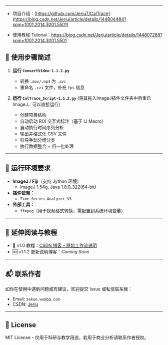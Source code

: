 
---
- 项目介绍：[https://github.com/Jeriu7/CalTrace](https://blog.csdn.net/Jeriu/article/details/144804484?spm=1001.2014.3001.5501)

- 使用教程 Tutorial：https://blog.csdn.net/Jeriu/article/details/144807288?spm=1001.2014.3001.5501

  
## 🧭 使用步骤简述

1. **运行 `ConvertVideo-1.1.2.py`**  
   - 转换 `.mov/.mp4` 为 `.avi`  
   - 重命名 `.czi` 文件，补充 `fps` 信息

2. **运行 `CalTrace_Script-1.1.2.py`**  (将其拖入ImageJ插件文件夹中后重启ImageJ，可以直接运行)
   - 创建项目结构  
   - 自动启动 ROI 交互式标注（基于 IJ Macro）  
   - 自动执行时间序列分析  
   - 输出并格式化 CSV 文件  
   - 引导手动分组分类  
   - 执行数据整合 + 归一化处理

---

## 🔧 运行环境要求

- **ImageJ / Fiji**（支持 Jython 环境）
  - ImageJ 1.54g, Java 1.8.0_322(64-bit)
- **插件依赖：**
  - `Time_Series_Analyzer_V3`
- **外部工具：**
  - `ffmpeg`（用于视频格式转换，需配置到系统环境变量）

---

## 📖 延伸阅读与教程

- 📝 v1.0 教程：[CSDN 博客 - 原始工作流说明](https://blog.csdn.net/Jeriu/article/details/144804954)
- 🆕 v1.1.2 更新说明博客：*Coming Soon*

---

## 📬 联系作者

如你在使用中遇到问题或有建议，欢迎提交 Issue 或私信联系我：

- Email: `zekun.wu@qq.com`  
- CSDN: [Jeriu](https://blog.csdn.net/Jeriu)

---

## 📄 License

MIT License - 仅用于科研与教学用途，若用于商业分析请联系作者授权。
